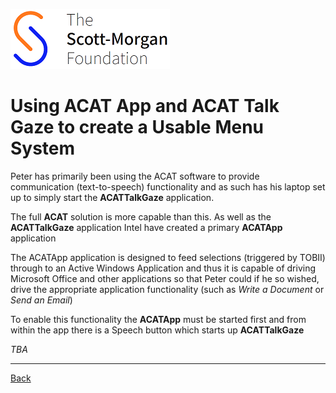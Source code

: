 ![smf-logo](../../images/smf-logo.png)
# Using ACAT App and ACAT Talk Gaze to create a Usable Menu System

Peter has primarily been using the ACAT software to provide communication (text-to-speech) functionality and as such has his laptop
set up to simply start the **ACATTalkGaze** application.

The full **ACAT** solution is more capable than this.  As well as the **ACATTalkGaze** application Intel have created a primary **ACATApp** application

The ACATApp application is designed to feed selections (triggered by TOBII) through to an Active Windows Application and thus it is capable
of driving Microsoft Office and other applications so that Peter could if he so wished, drive the appropriate application functionality
(such as _Write a Document_ or _Send an Email_)

To enable this functionality the **ACATApp** must be started first and from within the app there is a Speech button which starts up **ACATTalkGaze**

_TBA_

<hr>

[Back](../../readme.md)

